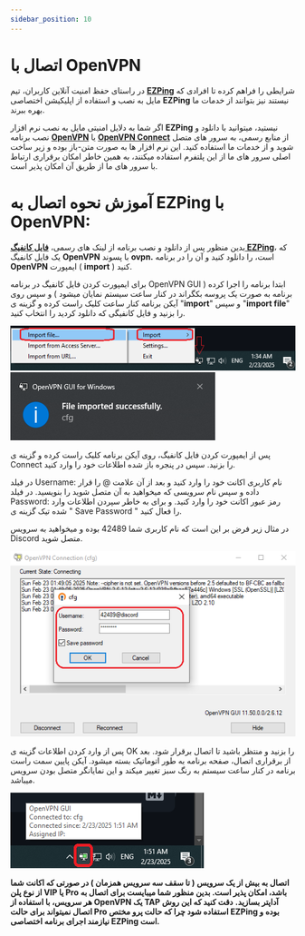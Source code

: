 ```yaml
---
sidebar_position: 10
---
```


# اتصال با OpenVPN


در راستای حفظ امنیت آنلاین کاربران، تیم **[EZPing](https://ezping.ir/)** شرایطی را فراهم کرده تا افرادی که مایل به نصب و استفاده از اپلیکیشن اختصاصی **EZPing** نیستند نیز بتوانند از خدمات ما بهره ببرند.

اگر شما به دلایل امنیتی مایل به نصب نرم افزار **EZPing** نیستید، میتوانید با دانلود و نصب برنامه **[OpenVPN](https://openvpn.net/)** یا **[OpenVPN Connect](https://openvpn.net/client/client-connect-vpn-for-windows/)** از منابع رسمی، به سرور های متصل شوید و از خدمات ما استفاده کنید. 
این نرم افزار ها به صورت متن-باز بوده و زیر ساخت اصلی سرور های ما از این پلتفرم استفاده میکنند، به همین خاطر امکان برقراری ارتباط با سرور های ما از طریق آن امکان پذیر است.

# آموزش نحوه اتصال به EZPing با OpenVPN: 

بدین منظور پس از دانلود و نصب برنامه از لینک های رسمی، **[فایل کانفیگ EZPing](http://ir.ezping.ir/downloads/cfg.ovpn)**، که یک فایل کانفیگ **OpenVPN** با پسوند **ovpn.** است، را دانلود کنید و آن را در برنامه **OpenVPN** ایمپورت ( **import** ) کنید. 

برای ایمپورت کردن فایل کانفیگ در برنامه OpenVPN GUI ابتدا برنامه را اجرا کرده ( برنامه به صورت یک پروسه بکگراند در کنار ساعت سیستم نمایان میشود ) و سپس روی آیکن برنامه کنار ساعت کلیک راست کرده و گزینه ی "**import**" و سپس "**import file**" را بزنید و فایل کانفیگی که دانلود کردید را انتخاب کنید.

![winver-run](./img/cfgimporting.png)
![winver-run](./img/cfgsuccessfulimport.png)


پس از ایمپورت کردن فایل کانفیگ، روی آیکن برنامه کلیک راست کرده و گزینه ی Connect را بزنید. سپس در پنجره باز شده اطلاعات خود را وارد کنید.

در فیلد Username: نام کاربری اکانت خود را وارد کنید و بعد از آن علامت @ را قرار داده و سپس نام سرویسی که میخواهید به آن متصل شوید را بنویسید.
در فیلد Password: رمز عبور اکانت خود را وارد کنید.
و برای به خاطر سپردن اطلاعات وارد شده تیک گزینه ی " Save Password " را فعال کنید.


در مثال زیر فرض بر این است که نام کاربری شما 42489 بوده و میخواهید به سرویس Discord متصل شوید.

![winver-run](./img/openvpcredentials.png)


پس از وارد کردن اطلاعات گزینه ی OK را بزنید و منتظر باشید تا اتصال برقرار شود. بعد از برقراری اتصال، صفحه برنامه به طور اتوماتیک بسته میشود. آیکن پایین سمت راست برنامه در کنار ساعت سیستم به رنگ سبز تغییر میکند و این نمایانگر متصل بودن سرویس میباشد.

![winver-run](./img/openvpnconnected.png)


**اتصال به بیش از یک سرویس ( تا سقف سه سرویس همزمان ) در صورتی که اکانت شما از نوع پلن VIP یا Pro باشد، امکان پذیر است. بدین منظور شما میبایست برای اتصال به هر سرویس، با استفاده از OpenVPN یک TAP آداپتر بسازید.**
**دقت کنید که این روش اتصال نمیتواند برای حالت Pro استفاده شود چرا که حالت پرو مختص EZPing بوده و نیازمند اجرای برنامه اختصاصی EZPing است.**

